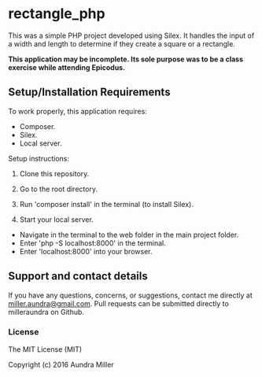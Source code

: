 # rectangle_php

This was a simple PHP project developed using Silex. It handles the input of a width and length to determine if they create a square or a rectangle.

**This application may be incomplete. Its sole purpose was to be a class exercise while attending Epicodus.**

## Setup/Installation Requirements

To work properly, this application requires:

* Composer.
* Silex.
* Local server.

Setup instructions:

1. Clone this repository.

2. Go to the root directory.

3. Run 'composer install' in the terminal (to install Silex).

4. Start your local server.
  * Navigate in the terminal to the web folder in the main project folder.
  * Enter 'php -S localhost:8000' in the terminal.
  * Enter 'localhost:8000' into your browser.

## Support and contact details

If you have any questions, concerns, or suggestions, contact me directly at miller.aundra@gmail.com. Pull requests can be submitted directly to milleraundra on Github.

### License

The MIT License (MIT)

Copyright (c) 2016 Aundra Miller
